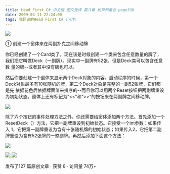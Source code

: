 ```yaml
---
title: Head First C# 中文版 图文皆译 第八章 枚举和集合 page338
date: 2009-04-11 22:24:00
tags: 我翻译的Head First C#（习作）
---
```

![](https://p-blog.csdn.net/images/p_blog_csdn_net/cuipengfei1/EntryImages/20090411/2009-04-11_21-44-38.jpg)

①  创建一个窗体来在两副扑克之间移动牌

  

你已经创建了一个Card类了。现在该是时候创建一个类来包含任意数量的牌了，我们把它叫做Deck（一副牌）。现实中一副牌有52张，但是Deck类可以包含任意数
量的牌--或者其中没有牌也可以。

  

然后你要创建一个窗体来显示两个Deck对象的内容。启动程序的时候，第一个Deck对象最多有10张随机的牌，第二个Deck对象是完整的一副52张牌，它们都是先
依据花色后依据牌面值来排序的--而且你可以用两个Reset按钮把两副牌重设为初始状态。窗体上还有标记为“<<”和“>>”的按钮来在两副牌之间移动牌。

  

![](https://p-blog.csdn.net/images/p_blog_csdn_net/cuipengfei1/EntryImages/20090411/2009-04-11_21-57-34.jpg)

除了六个按钮的事件处理方法之外，你还需要给窗体添加两个方法。首先添加一个ResetDeck（）方法，它把一副牌重设到初始状态。它接受一个int参数：如果传入
1，它把第一副牌重设为含有十张随机牌的初始状态；如果传入2，它把第二副牌重设为含有52张牌的一整副牌。再然后添加下面这个方法：

  

![](https://p-blog.csdn.net/images/p_blog_csdn_net/cuipengfei1/EntryImages/20090411/2009-04-11_22-16-09.jpg)



[ ![](https://profile.csdnimg.cn/5/2/5/3_cuipengfei1)
![](https://g.csdnimg.cn/static/user-reg-year/1x/11.png)
](https://blog.csdn.net/cuipengfei1)



发布了127 篇原创文章  ·  获赞 8  ·  访问量 74万+

